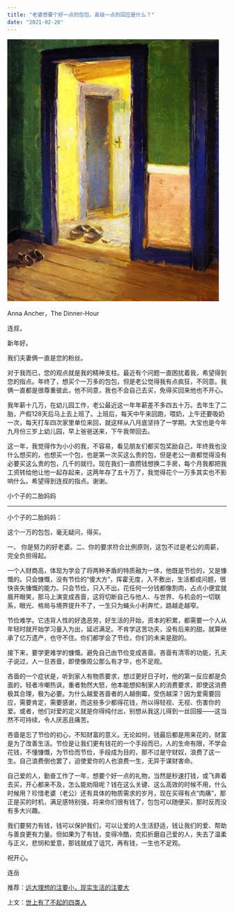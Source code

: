 ```yaml
---
title: "老婆想要个好一点的包包，高级一点的回应是什么？"
date: "2021-02-20"
---
```


![连岳文章](images/连岳文章picture-23.jpg)

Anna Ancher，The Dinner-Hour

  

连叔，

  

新年好。

  

我们夫妻俩一直是您的粉丝。

  

对于我而已，您的观点就是我的精神支柱。最近有个问题一直困扰着我，希望得到您的指点。年终了，想买个一万多的包包，但是老公觉得我有点疯狂，不同意。我俩一直都是很尊重彼此，他不同意，我也不会自己去买，免得买回来他也不开心。

  

我年薪十几万，在幼儿园工作，老公最近这一年年薪差不多四五十万。去年生了二胎，产假128天后马上去上班了。上班后，每天中午来回跑，喂奶，上午还要吸奶一次，每天打车四次家里单位来回，就这样从八月底坚持了一学期。大宝也是今年九月份三岁上幼儿园，早上爸爸送来，下午我带回去。

  

这一年，我觉得作为小小的我，不容易，看见朋友们都买包奖励自己，年终我也没什么想买的，也想买一个包，也是第一次买这么贵的包，但是老公一直都觉得没有必要买这么贵的包，几千的就行。现在我们一直攒钱想换二手房，每个月我都把我工资转给他让他一起存起来，这两年存了五十万了，我觉得花个一万多其实也不影响什么。希望得到连叔的指点。谢谢。

  

小个子的二胎妈妈

  

* * *

  

小个子的二胎妈妈：

  

这个一万的包包，毫无疑问，得买。

  

一、 你是努力的好老婆。二、你的要求符合比例原则，这包不过是老公的周薪，完全负担得起。

  

一个人财商高，体现为学会了将两种矛盾的特质融为一体，他既是节俭的，又是慷慨的。只会慷慨，没有节俭的“傻大方”，挥霍无度，入不敷出，生活都成问题，很快丧失慷慨的能力。只会节俭，只入不出，花任何一分钱都像割肉，占点小便宜就眉开眼笑，那马上演变成吝啬，这将切断自己与他人、与世界、与机会的一切联系，眼光、格局与境界提升不了，一生只为蝇头小利奔忙，路越走越窄。

  

节俭难学。它违背人性的好逸恶劳，好生活的开始，资本的积累，都需要一个人从年轻时就开始学习量入为出，延迟满足。不肯学这苦功夫，没有后来的甜。就算继承了亿万遗产，也守不住。你们都学会了节俭，你们的未来是甜的。

  

接下来，要学更难学的慷慨。避免自己由节俭变成吝啬。吝啬有清零的功能，孔夫子说过，人一旦吝啬，即使像周公那么有才华，也不足观。

  

吝啬的一个症状是，听到家人有物质要求，想过更好日子时，他的第一反应都是负面的，轻者冷嘲热讽，重者勃然大怒，他本能想抑制家人的消费要求，即使这消费极其合理，极为必要。为什么越爱吝啬者的人越倒霉，受伤越深？因为爱需要回应，需要肯定，需要感谢，而这些多少都得花钱，所以得轻视、无视、伤害你的爱。或者，他们对爱的定义就是你得纯付出，别想从我这儿得到一丝回报——这当然不可持续，令人厌恶且痛苦。

  

吝啬是忘了节俭的初心，不知财富的意义。无论如何，钱最后都是用来花的，财富是为了改善生活。节俭是让我们更有钱花的一个手段而已，人的生命有限，不学会花钱，不懂慷慨，为节俭而节俭，手段成为目的，那不过是守财奴，浪费了这一生。自己浪费倒也罢了，迫使爱你的人也浪费一生，无异于谋财害命。

  

自己爱的人，勤奋工作了一年，想要个好一点的礼物，当然是秒速打钱，或飞奔着去买，开心都来不及，怎么能劝阻呢？钱在这么关键、这么高效的时候不用，什么时候用？珍惜老婆（老公）还有具体的物质需求的岁月，现在买得有点“肉痛”，那正是买的时机，满足感特别强，将来你们很有钱了，包包可以随便买，那时反而没有多大兴趣。

  

我们要努力有钱，钱可以保护我们，可以让爱的人生活舒适，钱让我们的爱、帮助与善良更有力量。但如果为了有钱，变得冷酷，克扣折磨自己爱的人，失去了温柔与正义，悲悯和爱意，那钱就成了诅咒，再有钱，一生也不足观。

  

祝开心。

  

连岳

  

推荐：[远大理想的注要小，现实生活的注要大](http://mp.weixin.qq.com/s?__biz=MjM5NDU0Mjk2MQ==&mid=2651630977&idx=1&sn=6df0b1eaadf7ef54b53e03fe647168ca&chksm=bd7e299f8a09a089d815ff944663dc06ef28cda6b56289706db5c8d0ff1e14cac783bc8e60e1&scene=21#wechat_redirect)  

上文：[世上有了不起的四类人](http://mp.weixin.qq.com/s?__biz=MjM5NDU0Mjk2MQ==&mid=2651682691&idx=1&sn=d9a9e6d73a9cdc0e21f2f714a3bed676&chksm=bd7ff39d8a087a8b46241a8b54ac8dae065585a8cef7aeb0020aaf2815b4674660ee8c2e8579&scene=21#wechat_redirect)
